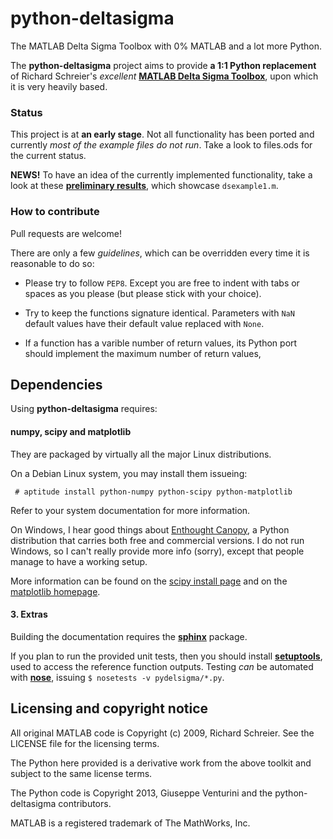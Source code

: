 python-deltasigma
===============

The MATLAB Delta Sigma Toolbox with 0% MATLAB and a lot more Python.

The **python-deltasigma** project aims to provide **a 1:1 Python replacement** of Richard 
Schreier's *excellent* **[MATLAB Delta Sigma Toolbox](http://www.mathworks.com/matlabcentral/fileexchange/19-delta-sigma-toolbox)**, upon which it is very heavily based.

### Status

This project is at **an early stage**. Not all functionality has been ported and currently *most of the example files do not run*. Take a look to files.ods for the current status. 

**NEWS!** To have an idea of the currently implemented functionality, take a look at these **[preliminary results](http://nbviewer.ipython.org/7251113)**, which showcase `dsexample1.m`.

### How to contribute

Pull requests are welcome!

There are only a few *guidelines*, which can be overridden every time it is reasonable to do so:

* Please try to follow `PEP8`. Except you are free to indent with tabs or spaces as you please (but please stick with your choice). 

* Try to keep the functions signature identical. Parameters with `NaN` default values have their default value replaced with `None`. 

* If a function has a varible number of return values, its Python port should implement the maximum number of return values,

## Dependencies

Using **python-deltasigma** requires:

#### **numpy**, **scipy** and **matplotlib**

They are packaged by virtually all the major Linux distributions. 

On a Debian Linux system, you may install them issueing:

```
 # aptitude install python-numpy python-scipy python-matplotlib
```

Refer to your system documentation for more information. 

On Windows, I hear good things about 
[Enthought Canopy](https://www.enthought.com/store/), a Python distribution 
that carries both free and commercial versions. I do not run Windows, so I 
can't really provide more info (sorry), except that people manage to have
a working setup. 

More information can be found on the 
[scipy install page](http://www.scipy.org/install.html) and on the 
[matplotlib homepage](http://matplotlib.org/).


#### 3. Extras

Building the documentation requires the **[sphinx](http://sphinx-doc.org/)** package.

If you plan to run the provided unit tests, then you should install **[setuptools](https://pypi.python.org/pypi/setuptools)**, used to access the reference function outputs. Testing *can* be automated with **[nose](https://pypi.python.org/pypi/nose/)**, issuing `$ nosetests -v pydelsigma/*.py`.

## Licensing and copyright notice

All original MATLAB code is Copyright (c) 2009, Richard Schreier. See the LICENSE file for the licensing terms.

The Python here provided is a derivative work from the above toolkit and subject to the same license terms.

The Python code is Copyright 2013, Giuseppe Venturini and the python-deltasigma contributors.

MATLAB is a registered trademark of The MathWorks, Inc.
